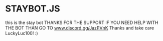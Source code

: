 # STAYBOT.JS
this is the stay bot
THANKS FOR THE SUPPORT
IF YOU NEED HELP WITH THE BOT THAN GO TO 
www.discord.gg/JazPVnK
Thanks and take care LuckyLuc100!
:)
